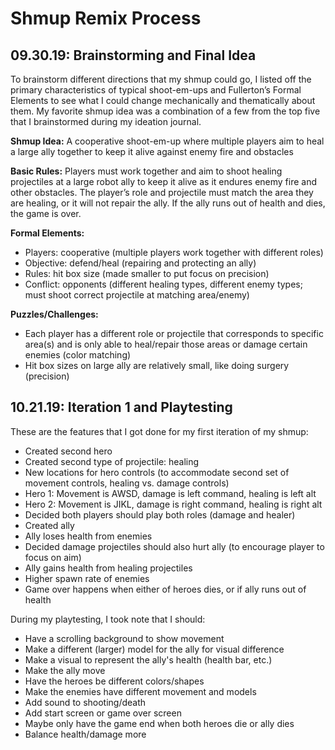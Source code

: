 # Shmup Remix Process

## 09.30.19: Brainstorming and Final Idea
To brainstorm different directions that my shmup could go, I listed off the primary characteristics of typical shoot-em-ups and Fullerton’s Formal Elements to see what I could change mechanically and thematically about them. My favorite shmup idea was a combination of a few from the top five that I brainstormed during my ideation journal.

**Shmup Idea:** A cooperative shoot-em-up where multiple players aim to heal a large ally together to keep it alive against enemy fire and obstacles

**Basic Rules:**
Players must work together and aim to shoot healing projectiles at a large robot ally to keep it alive as it endures enemy fire and other obstacles. The player’s role and projectile must match the area they are healing, or it will not repair the ally. If the ally runs out of health and dies, the game is over.

**Formal Elements:**
* Players: cooperative (multiple players work together with different roles)
* Objective: defend/heal (repairing and protecting an ally)
* Rules: hit box size (made smaller to put focus on precision)
* Conflict: opponents (different healing types, different enemy types; must shoot correct projectile at matching area/enemy)

**Puzzles/Challenges:**
* Each player has a different role or projectile that corresponds to specific area(s) and is only able to heal/repair those areas or damage certain enemies (color matching)
* Hit box sizes on large ally are relatively small, like doing surgery (precision)

## 10.21.19: Iteration 1 and Playtesting
These are the features that I got done for my first iteration of my shmup:
* Created second hero
* Created second type of projectile: healing
* New locations for hero controls (to accommodate second set of movement controls, healing vs. damage controls)
* Hero 1: Movement is AWSD, damage is left command, healing is left alt
* Hero 2: Movement is JIKL, damage is right command, healing is right alt
* Decided both players should play both roles (damage and healer)
* Created ally
* Ally loses health from enemies
* Decided damage projectiles should also hurt ally (to encourage player to focus on aim)
* Ally gains health from healing projectiles
* Higher spawn rate of enemies
* Game over happens when either of heroes dies, or if ally runs out of health

During my playtesting, I took note that I should:
* Have a scrolling background to show movement
* Make a different (larger) model for the ally for visual difference
* Make a visual to represent the ally's health (health bar, etc.)
* Make the ally move
* Have the heroes be different colors/shapes
* Make the enemies have different movement and models
* Add sound to shooting/death
* Add start screen or game over screen
* Maybe only have the game end when both heroes die or ally dies
* Balance health/damage more
